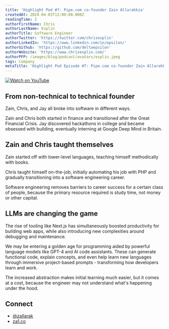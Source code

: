 ```yaml
---
title: 'Highlight Pod #7: Pipe.com co-founder Zain Allarahkia'
createdAt: 2024-04-03T12:00:00.000Z
readingTime: 2
authorFirstName: Chris
authorLastName: Esplin
authorTitle: Software Engineer
authorTwitter: 'https://twitter.com/chrisesplin'
authorLinkedIn: 'https://www.linkedin.com/in/epsilon/'
authorGithub: 'https://github.com/deltaepsilon'
authorWebsite: 'https://www.chrisesplin.com/'
authorPFP: /images/blog/podcast/avatars/esplin.jpeg
tags: Company
metaTitle: 'Highlight Pod Episode #7: Pipe.com co-founder Zain Allarahkia'
---
```



[![Watch on YouTube](/images/blog/podcast/7/play.png)](https://dub.sh/BbjrncD)

## From non-technical to technical founder

Zain, Chris, and Jay all broke into software in different ways.

Zain and Chris both started in finance and transitioned after the Great Financial Crisis. Jay discovered hackathons in college and became obsessed with building, eventually interning at Google Deep Mind in Britain.

## Zain and Chris taught themselves

Zain started off with lower-level languages, teaching himself methodically with books.

Chris taught himself on-the-job, initially automating his job with PHP and gradually transitioning into a software engineering career.

Software engineering removes barriers to career success for a certain class of people, because the primary resource required is study time, not money or other capital.

## LLMs are changing the game

The rise of tooling like Next.js has simultaneously boosted productivity for building web apps, while also introducing new complexities around debugging and maintenance.

We may be entering a golden age for programming aided by powerful language models like GPT-4 and AI code assistants. These can generate functional code, explain concepts, and even help learn new languages through immersive project-based prompts - transforming how developers learn and work.

The increased abstraction makes initial learning much easier, but it comes at a cost, because the engineer may not understand what's happening under the hood.

## Connect

- [@zallarak](https://twitter.com/zallarak)
- [za1.co](https://za1.co/)
